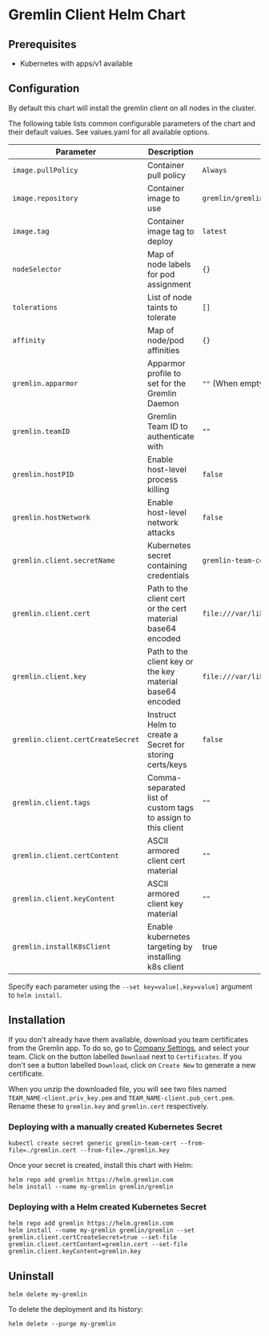 # Gremlin Client Helm Chart

## Prerequisites

* Kubernetes with apps/v1 available

## Configuration

By default this chart will install the gremlin client on all nodes in the
cluster.

The following table lists common configurable parameters of the chart and
their default values. See values.yaml for all available options.

|       Parameter                        |           Description                                          |                         Default                                             |
|----------------------------------------|----------------------------------------------------------------|-----------------------------------------------------------------------------|
| `image.pullPolicy`                     | Container pull policy                                          | `Always`                                                                    |
| `image.repository`                     | Container image to use                                         | `gremlin/gremlin`                                                           |
| `image.tag`                            | Container image tag to deploy                                  | `latest`                                                                    |
| `nodeSelector`                         | Map of node labels for pod assignment                          | `{}`                                                                        |
| `tolerations`                          | List of node taints to tolerate                                | `[]`                                                                        |
| `affinity`                             | Map of node/pod affinities                                     | `{}`                                                                        |
| `gremlin.apparmor`                     | Apparmor profile to set for the Gremlin Daemon                 | `""` (When empty, no profile is set)                                        |
| `gremlin.teamID`                       | Gremlin Team ID to authenticate with                           | `""`                                                                        |
| `gremlin.hostPID`                      | Enable host-level process killing                              | `false`                                                                     |
| `gremlin.hostNetwork`                  | Enable host-level network attacks                              | `false`                                                                     |
| `gremlin.client.secretName`            | Kubernetes secret containing credentials                       | `gremlin-team-cert`                                                         |
| `gremlin.client.cert`                  | Path to the client cert or the cert material base64 encoded    | `file:///var/lib/gremlin/cert/gremlin.cert`                                 |
| `gremlin.client.key`                   | Path to the client key or the key material base64 encoded      | `file:///var/lib/gremlin/cert/gremlin.key`                                  |
| `gremlin.client.certCreateSecret`      | Instruct Helm to create a Secret for storing certs/keys        | `false`                                                                     |
| `gremlin.client.tags`                  | Comma-separated list of custom tags to assign to this client   | `""`                                                                        |
| `gremlin.client.certContent`           | ASCII armored client cert material                             | `""`                                                                        |
| `gremlin.client.keyContent`            | ASCII armored client key material                              | `""`                                                                        |
| `gremlin.installK8sClient`             | Enable kubernetes targeting by installing k8s client           |  true                                                                       |

Specify each parameter using the `--set key=value[,key=value]` argument to
`helm install`.

## Installation

If you don't already have them available, download you team certificates from the Gremlin app. To do so, go to [Company Settings](https://app.gremlin.com/settings/teams), and select your team. Click on the button labelled `Download` next to `Certificates`. If you don't see a button labelled `Download`, click on `Create New` to generate a new certificate.

When you unzip the downloaded file, you will see two files named `TEAM_NAME-client.priv_key.pem` and `TEAM_NAME-client.pub_cert.pem`. Rename these to `gremlin.key` and `gremlin.cert` respectively.

### Deploying with a manually created Kubernetes Secret

```shell
kubectl create secret generic gremlin-team-cert --from-file=./gremlin.cert --from-file=./gremlin.key
```

Once your secret is created, install this chart with Helm:

```shell
helm repo add gremlin https://helm.gremlin.com
helm install --name my-gremlin gremlin/gremlin
```

### Deploying with a Helm created Kubernetes Secret

```shell
helm repo add gremlin https://helm.gremlin.com
helm install --name my-gremlin gremlin/gremlin --set gremlin.client.certCreateSecret=true --set-file gremlin.client.certContent=gremlin.cert --set-file gremlin.client.keyContent=gremlin.key
```

## Uninstall

```shell
helm delete my-gremlin
```

To delete the deployment and its history:
```shell
helm delete --purge my-gremlin
```
